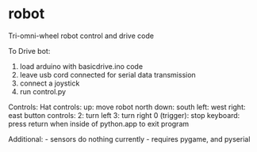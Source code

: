 robot
=====

Tri-omni-wheel robot control and drive code

To Drive bot:
1. load arduino with basicdrive.ino code
2. leave usb cord connected for serial data transmission
3. connect a joystick
4. run control.py

Controls:
	 Hat controls:
	 	up: move robot north
		down: south
		left: west
		right: east
	button controls:
		2: turn left
		3: turn right
		0 (trigger): stop
	keyboard:
		press return when inside of python.app to exit program
		
Additional:
	- sensors do nothing currently
	- requires pygame, and pyserial
	
